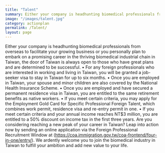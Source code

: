 ```yaml
---
title: "Talent"
summary: Either your company is headhunting biomedical professionals from overseas to facilitate your growing business or you personally plan to embark on a promising career in the thriving biomedical industrial chain in Taiwan, the door of Taiwan is always open to those who have great plans and are determined to be successful.
image: "/images/talent.jpg"
category: actionplan
permalink: /Talent/
layout: page
---
```


Either your company is headhunting biomedical professionals from overseas to facilitate your growing business or you personally plan to embark on a promising career in the thriving biomedical industrial chain in Taiwan, the door of Taiwan is always open to those who have great plans and are determined to be successful.
•	For any foreign professionals who are interested in working and living in Taiwan, you will be granted a job-seeker visa to stay in Taiwan for up to six months.
•	Once you are employed in Taiwan, your spouse and minor children are also covered by the National Health Insurance Scheme. 
•	Once you are employed and have secured a permanent residence visa in Taiwan, you are entitled to the same retirement benefits as native workers. 
•	If you meet certain criteria, you may apply for the Employment Gold Card for Specific Professional Foreign Talent, which combines work permit, residence visa and re-entry permit in one.
•	If you meet certain criteria and your annual income reaches NT$3 million, you are entitled to a 50% discount on income tax in the first three years. 
Are you considering reaching a new peak of your career in Taiwan? Leap into action now by sending an online application via the Foreign Professional Recruitment Window at (https://coa.immigration.gov.tw/coa-frontend/four-in-one/entry/).  We ardently welcome you to join the biomedical industry in Taiwan to fulfill your ambition and add new value to your life.
